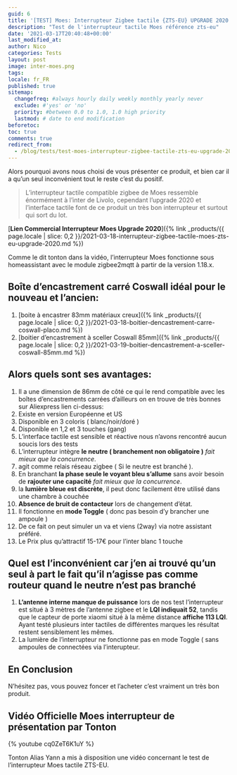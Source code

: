 ```yaml
---
guid: 6
title: '[TEST] Moes: Interrupteur Zigbee tactile {ZTS-EU} UPGRADE 2020'
description: "Test de l'interrupteur tactile Moes référence zts-eu"
date: '2021-03-17T20:40:48+00:00'
last_modified_at:
author: Nico
categories: Tests
layout: post
image: inter-moes.png
tags:
locale: fr_FR
published: true
sitemap:
  changefreq: #always hourly daily weekly monthly yearly never
  exclude: #'yes' or 'no'
  priority: #between 0.0 to 1.0, 1.0 high priority
  lastmod: # date to end modification
beforetoc:
toc: true
comments: true
redirect_from:
  - /blog/tests/test-moes-interrupteur-zigbee-tactile-zts-eu-upgrade-2020
---
```

Alors pourquoi avons nous choisi de vous présenter ce produit, et bien car il a qu’un seul inconvénient tout le reste c’est du positif.

> L’interrupteur tactile compatible zigbee de Moes ressemble énormément à l’inter de Livolo, cependant l’upgrade 2020 et l’interface tactile font de ce produit un très bon interrupteur et surtout qui sort du lot.

[**Lien Commercial Interrupteur Moes Upgrade 2020**]({% link _products/{{ page.locale | slice: 0,2 }}/2021-03-18-interrupteur-zigbee-tactile-moes-zts-eu-upgrade-2020.md %})

Comme le dit tonton dans la vidéo, l’interrupteur Moes fonctionne sous homeassistant avec le module zigbee2mqtt à partir de la version 1.18.x.

## Boîte d’encastrement carré Coswall idéal pour le nouveau et l’ancien:

1. [boite à encastrer 83mm matériaux creux]({% link _products/{{ page.locale | slice: 0,2 }}/2021-03-18-boitier-dencastrement-carre-coswall-placo.md %})
2. [boitier d’encastrement à sceller Coswall 85mm]({% link _products/{{ page.locale | slice: 0,2 }}/2021-03-19-boitier-dencastrement-a-sceller-coswall-85mm.md %})

## Alors quels sont ses avantages:

1. Il a une dimension de 86mm de côté ce qui le rend compatible avec les boîtes d’encastrements carrées d’ailleurs on en trouve de très bonnes sur Aliexpress lien ci-dessus:
2. Existe en version Européenne et US
3. Disponible en 3 coloris ( blanc/noir/doré )
4. Disponible en 1,2 et 3 touches (gang)
5. L’interface tactile est sensible et réactive nous n’avons rencontré aucun soucis lors des tests
6. L’interrupteur intègre **le neutre ( branchement non obligatoire )** <span class="has-inline-color has-vivid-red-color">*fait mieux que la concurrence*.</span>
7. agit comme relais réseau zigbee ( Si le neutre est branché ).
8. En branchant **la phase seule le voyant bleu s’allume** sans avoir besoin de **rajouter une capacité** <span class="has-inline-color has-vivid-red-color">*fait mieux que la concurrence*.</span>
9. la **lumière bleue est discrète**, il peut donc facilement être utilisé dans une chambre à couchée
10. **Absence de bruit de contacteur** lors de changement d’état.
11. Il fonctionne en **mode Toggle** ( donc pas besoin d’y brancher une ampoule )
12. De ce fait on peut simuler un va et viens (2way) via notre assistant préféré.
13. Le Prix plus qu’attractif 15-17€ pour l’inter blanc 1 touche

## Quel est l’inconvénient car j’en ai trouvé qu’un seul à part le fait qu’il n’agisse pas comme routeur quand le neutre n’est pas branché

1. **L’antenne interne manque de puissance** lors de nos test l’interrupteur est situé à 3 mètres de l’antenne zigbee et le **LQI indiquait 52**, tandis que le capteur de porte xiaomi situé à la même distance **affiche 113 LQI**. Ayant testé plusieurs inter tactiles de différentes marques les résultat restent sensiblement les mêmes.
2. La lumière de l’interrupteur ne fonctionne pas en mode Toggle ( sans ampoules de connectées via l’interupteur.

## En Conclusion

N’hésitez pas, vous pouvez foncer et l’acheter c’est vraiment un très bon produit.

## Vidéo Officielle Moes interrupteur de présentation par Tonton

{% youtube cq0ZeT6K1uY %}

Tonton Alias Yann a mis à disposition une vidéo concernant le test de l’interrupteur Moes tactile ZTS-EU.
